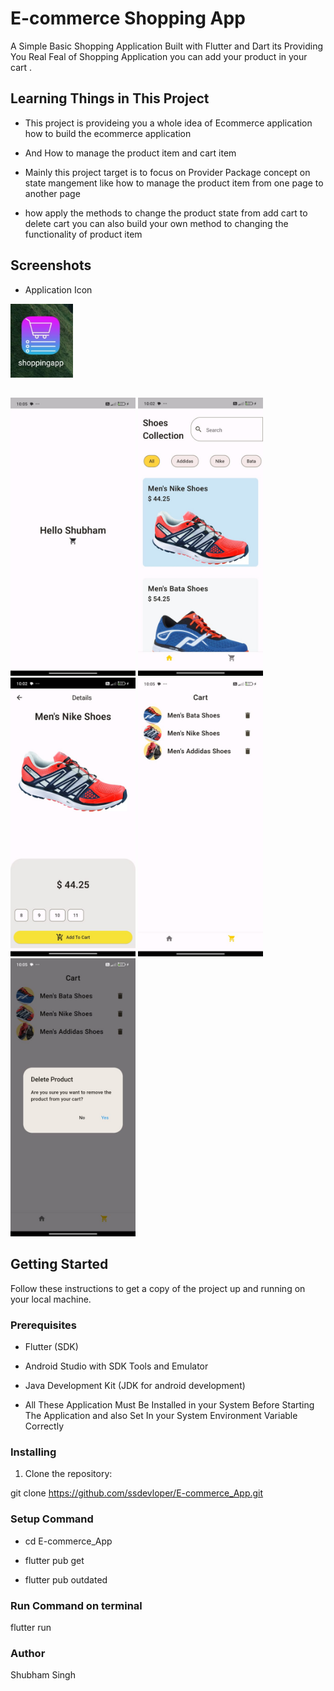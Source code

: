 # E-commerce Shopping App

A Simple Basic  Shopping Application   Built with  Flutter
and Dart   its Providing You Real Feal of Shopping Application you can add your product in your cart .

## Learning Things in This Project


- This project is provideing you a whole idea of Ecommerce application how to build the ecommerce application

- And How to manage the product item and cart item

- Mainly this project target is to focus on Provider Package concept on state mangement like how to  manage the product item from one page to another page 

- how apply the methods to change the product state from add cart to delete cart you can also build your own method to changing the functionality of product item   

## Screenshots

- Application Icon

<img src="assets/readmeimage/shooplogo.jpeg" width=100 >

##

<div>
<img src="assets/readmeimage/HomePage.jpeg" width=200 >
<img src="assets/readmeimage/mainPage.jpeg" width=200 >
<img src="assets/readmeimage/ProductDetailPage.jpeg" width=200 >
<img src="assets/readmeimage/CartPage.jpeg" width=200 >
<img src="assets/readmeimage/Cart2page.jpeg" width=200 >
</div>


## Getting Started

 Follow these instructions to get a copy of the project up and running on your local machine.


### Prerequisites

 - Flutter (SDK)
 - Android Studio with SDK Tools and Emulator
 - Java Development Kit (JDK for android development)
 

 - All These Application Must Be Installed in your System Before Starting The Application and also Set In your System Environment Variable Correctly


 ### Installing
 1. Clone the repository:

 git clone https://github.com/ssdevloper/E-commerce_App.git

### Setup Command 

- cd E-commerce_App

- flutter pub get 

- flutter pub outdated

 ### Run Command  on terminal


flutter run



 


 


### Author

Shubham Singh